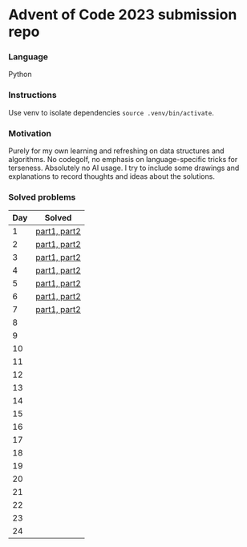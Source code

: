 # Advent of Code 2023 submission repo

### Language
Python

### Instructions
Use venv to isolate dependencies `source .venv/bin/activate`.

### Motivation
Purely for my own learning and refreshing on data structures and algorithms. No codegolf, no emphasis on language-specific tricks for terseness. Absolutely no AI usage. I try to include some drawings and explanations to record thoughts and ideas about the solutions.

### Solved problems

|Day|Solved|
|---|------|
|1|[part1, part2](/day1/README.md)|
|2|[part1, part2](/day2/README.md)|
|3|[part1, part2](/day3/README.md)|
|4|[part1, part2](/day4/README.md)|
|5|[part1, part2](/day5/README.md)|
|6|[part1, part2](/day6/README.md)|
|7|[part1, part2](/day7/README.md)|
|8||
|9||
|10||
|11||
|12||
|13||
|14||
|15||
|16||
|17||
|18||
|19||
|20||
|21||
|22||
|23||
|24||
